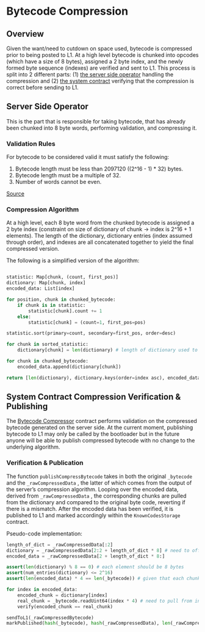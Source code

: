 # Bytecode Compression

## Overview

Given the want/need to cutdown on space used, bytecode is compressed prior to being posted to L1. At a high level
bytecode is chunked into opcodes (which have a size of 8 bytes), assigned a 2 byte index, and the newly formed byte
sequence (indexes) are verified and sent to L1. This process is split into 2 different parts: (1)
[the server side operator](https://github.com/matter-labs/zksync-2-dev/blob/main/core/lib/utils/src/bytecode.rs#L31)
handling the compression and (2)
[the system contract](https://github.com/matter-labs/system-contracts/blob/main/contracts/BytecodeCompressor.sol)
verifying that the compression is correct before sending to L1.

## Server Side Operator

This is the part that is responsible for taking bytecode, that has already been chunked into 8 byte words, performing
validation, and compressing it.

### Validation Rules

For bytecode to be considered valid it must satisfy the following:

1. Bytecode length must be less than 2097120 ((2^16 - 1) \* 32) bytes.
2. Bytecode length must be a multiple of 32.
3. Number of words cannot be even.

[Source](https://github.com/matter-labs/zksync-2-dev/blob/ec4037ca0d9dc148eda3ca9e04380302574e03d8/core/lib/utils/src/bytecode.rs#L133)

### Compression Algorithm

At a high level, each 8 byte word from the chunked bytecode is assigned a 2 byte index (constraint on size of dictionary
of chunk → index is 2^16 + 1 elements). The length of the dictionary, dictionary entries (index assumed through order),
and indexes are all concatenated together to yield the final compressed version.

The following is a simplified version of the algorithm:

```python

statistic: Map[chunk, (count, first_pos)]
dictionary: Map[chunk, index]
encoded_data: List[index]

for position, chunk in chunked_bytecode:
    if chunk is in statistic:
        statistic[chunk].count += 1
    else:
        statistic[chunk] = (count=1, first_pos=pos)

statistic.sort(primary=count, secondary=first_pos, order=desc)

for chunk in sorted_statistic:
    dictionary[chunk] = len(dictionary) # length of dictionary used to keep track of index

for chunk in chunked_bytecode:
    encoded_data.append(dictionary[chunk])

return [len(dictionary), dictionary.keys(order=index asc), encoded_data]
```

## System Contract Compression Verification & Publishing

The [Bytecode Compressor](https://github.com/matter-labs/system-contracts/blob/main/contracts/BytecodeCompressor.sol)
contract performs validation on the compressed bytecode generated on the server side. At the current moment, publishing
bytecode to L1 may only be called by the bootloader but in the future anyone will be able to publish compressed bytecode
with no change to the underlying algorithm.

### Verification & Publication

The function `publishCompressBytecode` takes in both the original `_bytecode` and the `_rawCompressedData` , the latter
of which comes from the output of the server’s compression algorithm. Looping over the encoded data, derived from
`_rawCompressedData` , the corresponding chunks are pulled from the dictionary and compared to the original byte code,
reverting if there is a mismatch. After the encoded data has been verified, it is published to L1 and marked accordingly
within the `KnownCodesStorage` contract.

Pseudo-code implementation:

```python
length_of_dict = _rawCompressedData[:2]
dictionary = _rawCompressedData[2:2 + length_of_dict * 8] # need to offset by bytes used to store length (2) and multiply by 8 for chunk size
encoded_data = _rawCompressedData[2 + length_of_dict * 8:]

assert(len(dictionary) % 8 == 0) # each element should be 8 bytes
assert(num_entries(dictionary) <= 2^16)
assert(len(encoded_data) * 4 == len(_bytecode)) # given that each chunk is 8 bytes and each index is 2 bytes they should differ by a factor of 4

for index in encoded_data:
    encoded_chunk = dictionary[index]
    real_chunk = _bytecode.readUint64(index * 4) # need to pull from index * 4 to account for difference in element size
    verify(encoded_chunk == real_chunk)

sendToL1(_rawCompressedBytecode)
markPublished(hash(_bytecode), hash(_rawCompressedData), len(_rawCompressedData))
```
